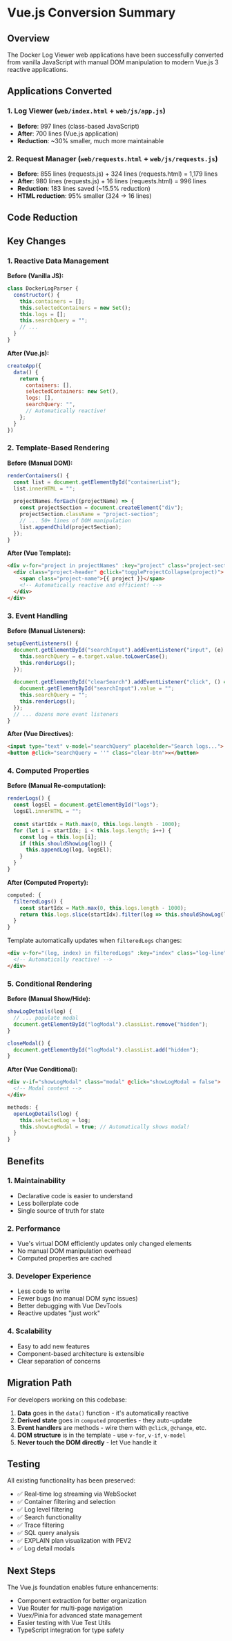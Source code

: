# Vue.js Conversion Summary

## Overview

The Docker Log Viewer web applications have been successfully converted from vanilla JavaScript with manual DOM manipulation to modern Vue.js 3 reactive applications.

## Applications Converted

### 1. Log Viewer (`web/index.html` + `web/js/app.js`)

- **Before**: 997 lines (class-based JavaScript)
- **After**: 700 lines (Vue.js application)
- **Reduction**: ~30% smaller, much more maintainable

### 2. Request Manager (`web/requests.html` + `web/js/requests.js`)

- **Before**: 855 lines (requests.js) + 324 lines (requests.html) = 1,179 lines
- **After**: 980 lines (requests.js) + 16 lines (requests.html) = 996 lines  
- **Reduction**: 183 lines saved (~15.5% reduction)
- **HTML reduction**: 95% smaller (324 → 16 lines)

## Code Reduction

## Key Changes

### 1. Reactive Data Management

**Before (Vanilla JS):**
```javascript
class DockerLogParser {
  constructor() {
    this.containers = [];
    this.selectedContainers = new Set();
    this.logs = [];
    this.searchQuery = "";
    // ...
  }
}
```

**After (Vue.js):**
```javascript
createApp({
  data() {
    return {
      containers: [],
      selectedContainers: new Set(),
      logs: [],
      searchQuery: "",
      // Automatically reactive!
    };
  }
})
```

### 2. Template-Based Rendering

**Before (Manual DOM):**
```javascript
renderContainers() {
  const list = document.getElementById("containerList");
  list.innerHTML = "";
  
  projectNames.forEach((projectName) => {
    const projectSection = document.createElement("div");
    projectSection.className = "project-section";
    // ... 50+ lines of DOM manipulation
    list.appendChild(projectSection);
  });
}
```

**After (Vue Template):**
```html
<div v-for="project in projectNames" :key="project" class="project-section">
  <div class="project-header" @click="toggleProjectCollapse(project)">
    <span class="project-name">{{ project }}</span>
    <!-- Automatically reactive and efficient! -->
  </div>
</div>
```

### 3. Event Handling

**Before (Manual Listeners):**
```javascript
setupEventListeners() {
  document.getElementById("searchInput").addEventListener("input", (e) => {
    this.searchQuery = e.target.value.toLowerCase();
    this.renderLogs();
  });
  
  document.getElementById("clearSearch").addEventListener("click", () => {
    document.getElementById("searchInput").value = "";
    this.searchQuery = "";
    this.renderLogs();
  });
  // ... dozens more event listeners
}
```

**After (Vue Directives):**
```html
<input type="text" v-model="searchQuery" placeholder="Search logs...">
<button @click="searchQuery = ''" class="clear-btn">✕</button>
```

### 4. Computed Properties

**Before (Manual Re-computation):**
```javascript
renderLogs() {
  const logsEl = document.getElementById("logs");
  logsEl.innerHTML = "";
  
  const startIdx = Math.max(0, this.logs.length - 1000);
  for (let i = startIdx; i < this.logs.length; i++) {
    const log = this.logs[i];
    if (this.shouldShowLog(log)) {
      this.appendLog(log, logsEl);
    }
  }
}
```

**After (Computed Property):**
```javascript
computed: {
  filteredLogs() {
    const startIdx = Math.max(0, this.logs.length - 1000);
    return this.logs.slice(startIdx).filter(log => this.shouldShowLog(log));
  }
}
```

Template automatically updates when `filteredLogs` changes:
```html
<div v-for="(log, index) in filteredLogs" :key="index" class="log-line">
  <!-- Automatically reactive! -->
</div>
```

### 5. Conditional Rendering

**Before (Manual Show/Hide):**
```javascript
showLogDetails(log) {
  // ... populate modal
  document.getElementById("logModal").classList.remove("hidden");
}

closeModal() {
  document.getElementById("logModal").classList.add("hidden");
}
```

**After (Vue Conditional):**
```html
<div v-if="showLogModal" class="modal" @click="showLogModal = false">
  <!-- Modal content -->
</div>
```

```javascript
methods: {
  openLogDetails(log) {
    this.selectedLog = log;
    this.showLogModal = true; // Automatically shows modal!
  }
}
```

## Benefits

### 1. **Maintainability**
- Declarative code is easier to understand
- Less boilerplate code
- Single source of truth for state

### 2. **Performance**
- Vue's virtual DOM efficiently updates only changed elements
- No manual DOM manipulation overhead
- Computed properties are cached

### 3. **Developer Experience**
- Less code to write
- Fewer bugs (no manual DOM sync issues)
- Better debugging with Vue DevTools
- Reactive updates "just work"

### 4. **Scalability**
- Easy to add new features
- Component-based architecture is extensible
- Clear separation of concerns

## Migration Path

For developers working on this codebase:

1. **Data** goes in the `data()` function - it's automatically reactive
2. **Derived state** goes in `computed` properties - they auto-update
3. **Event handlers** are methods - wire them with `@click`, `@change`, etc.
4. **DOM structure** is in the template - use `v-for`, `v-if`, `v-model`
5. **Never touch the DOM directly** - let Vue handle it

## Testing

All existing functionality has been preserved:
- ✅ Real-time log streaming via WebSocket
- ✅ Container filtering and selection
- ✅ Log level filtering
- ✅ Search functionality
- ✅ Trace filtering
- ✅ SQL query analysis
- ✅ EXPLAIN plan visualization with PEV2
- ✅ Log detail modals

## Next Steps

The Vue.js foundation enables future enhancements:
- Component extraction for better organization
- Vue Router for multi-page navigation
- Vuex/Pinia for advanced state management
- Easier testing with Vue Test Utils
- TypeScript integration for type safety
